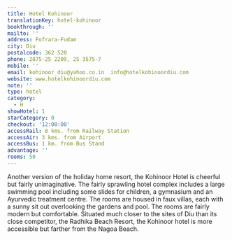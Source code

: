 ```yaml
---
title: Hotel Kohinoor
translationKey: hotel-kohinoor
bookthrough: ''
mailto: ''
address: Fofrara-Fudam
city: Diu
postalcode: 362 520
phone: 2875-25 2209, 25 3575-7
mobile: ''
email: kohinoor_diu@yahoo.co.in  info@hotelkohinoordiu.com
website: www.hotelkohinoordiu.com
note: ''
type: hotel
category:
  - H
showHotel: 1
starCategory: 0
checkout: '12:00:00'
accessRail: 8 kms. from Railway Station
accessAir: 3 kms. from Airport
accessBus: 1 km. from Bus Stand
advantage: ''
rooms: 50
---
```

Another version of the holiday home resort, the  Kohinoor Hotel is cheerful but fairly unimaginative.     The fairly sprawling hotel complex includes a large swimming pool including some slides for children, a gymnasium and an Ayurvedic treatment centre.     The rooms are housed in faux villas, each with a sunny sit out overlooking the gardens and pool. The rooms are fairly modern but comfortable.     Situated much closer to the sites of Diu than its close competitor, the Radhika Beach Resort, the Kohinoor hotel is more accessible but farther from the Nagoa Beach.